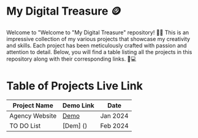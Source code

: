 # My Digital Treasure 🪙
Welcome to "Welcome to "My Digital Treasure" repository! 🎉📂 This is an impressive collection of my various projects that showcase my creativity and skills. Each project has been meticulously crafted with passion and attention to detail. Below, you will find a table listing all the projects in this repository along with their corresponding links. 🚀💻

# Table of Projects Live Link
| Project Name | Demo Link | Date |
|----------- |---------- |----------|
| Agency Website   | [Demo ](https://stunning-zuccutto-50416b.netlify.app/) | Jan 2024  |
|TO DO List |[Dem] ()| Feb 2024 |
